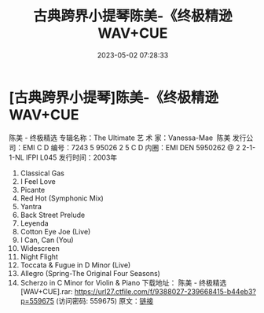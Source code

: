 ﻿---
title: 古典跨界小提琴陈美-《终极精逊WAV+CUE
date: 2023-05-02 07:28:33
categories: 古典音乐、新世纪、纯音雅乐
tags: 纯音雅乐
---
# [古典跨界小提琴]陈美-《终极精逊WAV+CUE

陈美 - 终极精选
专辑名称：The Ultimate
艺 术 家：Vanessa-Mae  陈美
发行公司：EMI
C D 编号：7243 5 95026 2 5
C D 内圈：EMI DEN 5950262 @ 2 2-1-1-NL IFPI L045
发行时间：2003年
01. Classical Gas
02. I Feel Love
03. Picante
04. Red Hot (Symphonic Mix)
05. Yantra
06. Back Street Prelude
07. Leyenda
08. Cotton Eye Joe (Live)
09. I Can, Can (You)
10. Widescreen
11. Night Flight
12. Toccata & Fugue in D Minor (Live)
13. Allegro (Spring-The Original Four Seasons)
14. Scherzo in C Minor for Violin & Piano
下载地址：
陈美 - 终极精选[WAV+CUE].rar: https://url27.ctfile.com/f/9388027-239668415-b44eb3?p=559675
(访问密码: 559675)
原文：[链接](https://blog.sina.com.cn/s/blog_1647c7e76010311oz.html)